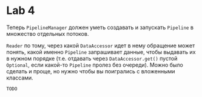 # Lab 4

Теперь `PipelineManager` должен уметь создавать и запускать `Pipeline` в множество отдельных потоков.

`Reader` по тому, через какой `DataAccessor` идет в нему обращение может понять, какой именно `Pipeline` запрашивает данные, чтобы выдавать их в нужном порядке (т.е. отдавать через `DataAccessor.get()` пустой `Optional`, если какой-то `Pipeline` пролез без очереди). Можно было сделать и проще, но нужно чтобы вы поигрались с вложенными классами.
  
    TODO
